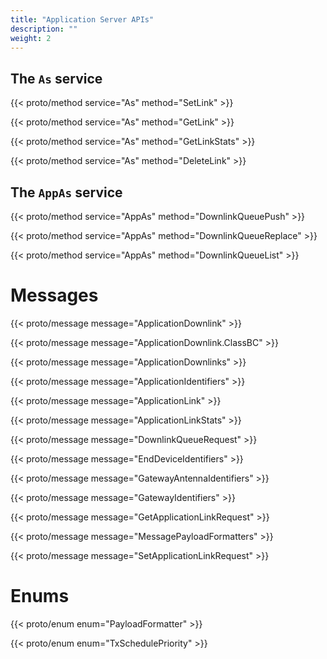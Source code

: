 ```yaml
---
title: "Application Server APIs"
description: ""
weight: 2
---
```


## The `As` service

{{< proto/method service="As" method="SetLink" >}}

{{< proto/method service="As" method="GetLink" >}}

{{< proto/method service="As" method="GetLinkStats" >}}

{{< proto/method service="As" method="DeleteLink" >}}

## The `AppAs` service

{{< proto/method service="AppAs" method="DownlinkQueuePush" >}}

{{< proto/method service="AppAs" method="DownlinkQueueReplace" >}}

{{< proto/method service="AppAs" method="DownlinkQueueList" >}}

# Messages

{{< proto/message message="ApplicationDownlink" >}}

{{< proto/message message="ApplicationDownlink.ClassBC" >}}

{{< proto/message message="ApplicationDownlinks" >}}

{{< proto/message message="ApplicationIdentifiers" >}}

{{< proto/message message="ApplicationLink" >}}

{{< proto/message message="ApplicationLinkStats" >}}

{{< proto/message message="DownlinkQueueRequest" >}}

{{< proto/message message="EndDeviceIdentifiers" >}}

{{< proto/message message="GatewayAntennaIdentifiers" >}}

{{< proto/message message="GatewayIdentifiers" >}}

{{< proto/message message="GetApplicationLinkRequest" >}}

{{< proto/message message="MessagePayloadFormatters" >}}

{{< proto/message message="SetApplicationLinkRequest" >}}

# Enums

{{< proto/enum enum="PayloadFormatter" >}}

{{< proto/enum enum="TxSchedulePriority" >}}
